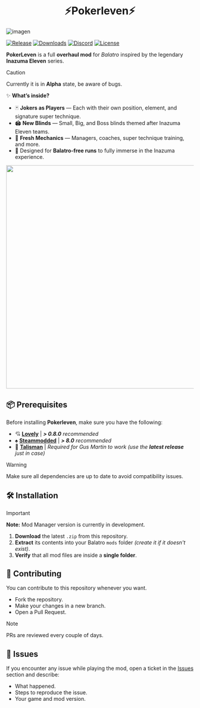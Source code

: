 <h1 align="center">⚡Pokerleven⚡</h1>

![imagen](https://github.com/user-attachments/assets/55e1390b-415e-41e3-be33-867bd37e11f9)

[![Release](https://img.shields.io/github/v/release/DecoXFE/PokerLeven?style=for-the-badge&logo=github&color=blue)](https://github.com/DecoXFE/PokerLeven/releases) [![Downloads](https://img.shields.io/github/downloads/DecoXFE/PokerLeven/total?style=for-the-badge&logo=github&color=brightgreen)](https://github.com/DecoXFE/PokerLeven) [![Discord](https://img.shields.io/discord/1394648762609041458?style=for-the-badge&logo=discord&color=5865F2)](https://discord.gg/FYZPTTVZ) [![License](https://img.shields.io/github/license/DecoXFE/PokerLeven?style=for-the-badge&logo=opensourceinitiative&color=orange)](LICENSE)

**PokerLeven** is a full **overhaul mod** for *Balatro* inspired by the legendary **Inazuma Eleven** series.  
> [!CAUTION]
> Currently it is in **Alpha** state, be aware of bugs.

✨ **What’s inside?**
- 🃏 **Jokers as Players** — Each with their own position, element, and signature super technique.
- 🏟 **New Blinds** — Small, Big, and Boss blinds themed after Inazuma Eleven teams.
- 🎯 **Fresh Mechanics** — Managers, coaches, super technique training, and more.
- 🚫 Designed for **Balatro-free runs** to fully immerse in the Inazuma experience.


<p align="center">
  <img src="https://github.com/user-attachments/assets/22d61d9e-a2fa-4616-add4-71ae4fd1065c" width="600">
</p>

## 📦 Prerequisites  

Before installing **Pokerleven**, make sure you have the following:  

- 💘 [**Lovely**](https://github.com/ethangreen-dev/lovely-injector) | ***> 0.8.0** recommended*  
- ♠️ [**Steammodded**](https://github.com/Steamopollys/smods) | ***> 8.0** recommended*  
- 🔮 [**Talisman**](https://github.com/SpectralPack/Talisman) | *Required for Gus Martin to work (use the **latest release** just in case)* 
 

> [!WARNING] 
> Make sure all dependencies are up to date to avoid compatibility issues.


## 🛠 Installation

> [!IMPORTANT] 
> **Note:** Mod Manager version is currently in development.

1. **Download** the latest `.zip` from this repository.
2. **Extract** its contents into your Balatro `mods` folder *(create it if it doesn't exist)*.
3. **Verify** that all mod files are inside a **single folder**.

## 🤝 Contributing

You can contribute to this repository whenever you want.  
- Fork the repository.
- Make your changes in a new branch.
- Open a Pull Request.  

> [!NOTE] 
> PRs are reviewed every couple of days.

## 🐞 Issues

If you encounter any issue while playing the mod, open a ticket in the [Issues](../../issues) section and describe:
- What happened.
- Steps to reproduce the issue.
- Your game and mod version.
